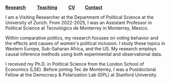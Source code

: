 [**Research**](Research.md) &nbsp; &nbsp; &nbsp; &nbsp; [**Teaching**](Teaching.md) &nbsp; &nbsp; &nbsp; &nbsp; [**CV**](CV_Selina_Hofstetter.pdf) &nbsp; &nbsp; &nbsp; &nbsp;[**Contact**](Contact.md)

I am a Visiting Researcher at the Department of Political Science at the University of Zurich. From 2022-2025, I was an Assistant Professor in Political Science at Tecnológico de Monterrey in Monterrey, Mexico.

Within comparative politics, my research focuses on voting behavior and the effects and causes of women's political inclusion. I study these topics in Western Europe, Sub-Saharan Africa, and the US. My research employs causal inference methods using both experimental and observational data.

I received my Ph.D. in Political Science from the London School of Economics (LSE). Before joining Tec de Monterrey, I was a Postdoctoral Fellow at the Democracy & Polarization Lab (DPL) at Stanford University.







